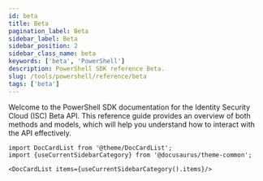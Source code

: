 ```yaml
---
id: beta
title: Beta
pagination_label: Beta
sidebar_label: Beta
sidebar_position: 2
sidebar_class_name: beta
keywords: ['beta', 'PowerShell']
description: PowerShell SDK reference Beta.
slug: /tools/powershell/reference/beta
tags: ['beta']
---
```


Welcome to the PowerShell SDK documentation for the Identity Security Cloud (ISC) Beta API. This reference guide provides an overview of both methods and models, which will help you understand how to interact with the API effectively.

```mdx-code-block
import DocCardList from '@theme/DocCardList';
import {useCurrentSidebarCategory} from '@docusaurus/theme-common';

<DocCardList items={useCurrentSidebarCategory().items}/>
```
